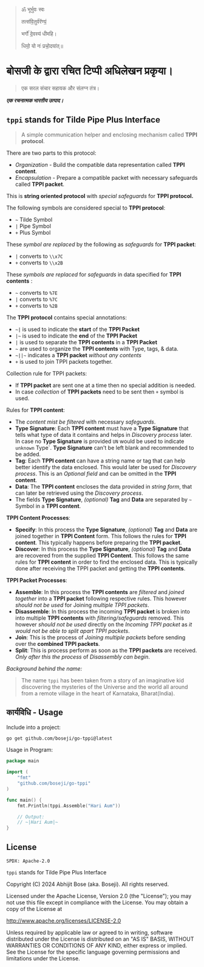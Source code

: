>
> ॐ भूर्भुवः स्वः
> 
> तत्स॑वि॒तुर्वरे॑ण्यं॒
> 
> भर्गो॑ दे॒वस्य॑ धीमहि।
> 
> धियो॒ यो नः॑ प्रचो॒दया॑त्॥
>

# बोसजी के द्वारा रचित टिप्पी अधिलेखन प्रकृया।

> एक सरल संचार सहायक और संलग्न तंत्र।
>

***एक रचनात्मक भारतीय उत्पाद।***

## `tppi` stands for Tilde Pipe Plus Interface

> A simple communication helper and enclosing mechanism called **TPPI protocol**.

There are two parts to this protocol:

- *Organization* - Build the compatible data representation called **TPPI content**.
- *Encapsulation* - Prepare a compatible packet with necessary safeguards called **TPPI packet**.

This is **string oriented protocol** with *special safeguards* for **TPPI protocol.**

The following symbols are considered special to **TPPI protocol**:

- `~` Tilde Symbol
- `|` Pipe Symbol
- `+` Plus Symbol

These *symbol are replaced* by the following as *safeguards* for **TPPI packet**:

- `|` converts to `\\x7C`
- `+` converts to `\\x2B`

These *symbols are replaced* for *safeguards* in data specified for **TPPI contents** :

- `~` converts to `%7E`
- `|` converts to `%7C`
- `+` converts to `%2B`

The **TPPI protocol** contains special annotations:

- `~|` is used to indicate the **start** of the **TPPI Packet**
- `|~` is used to indicate the **end** of the **TPPI Packet**
- `|` is used to separate the **TPPI contents** in a **TPPI Packet**
- `~` are used to organize the **TPPI contents** with Type, tags, & data.
- `~||~` indicates a **TPPI packet** *without any contents*
- `+` is used to join TPPI packets together.

Collection rule for TPPI packets:

- If **TPPI packet** are sent one at a time then no special addition is needed.
- In case *collection* of **TPPI packets** need to be sent then `+` symbol is used.

Rules for **TPPI content**:

- The *content mist be filtered* with necessary *safeguards*.
- **Type Signature**: Each **TPPI content** must have a **Type Signature** that tells what type of data it contains and helps in *Discovery process* later. In case no **Type Signature** is provided `UN` would be used to indicate `unknown` Type`.
	**Type Signature** can't be left blank and recommended to be added.
- **Tag**: Each **TPPI content** can have a string name or tag that can help better identify the data enclosed. This would later be used for *Discovery process*. This is an *Optional field* and can be omitted in the **TPPI content**.
- **Data**: The **TPPI content** encloses the data provided in *string form*, that can later be retrieved using the *Discovery process*.
- The fields **Type Signature**, *(optional)* **Tag** and **Data** are separated by `~` Symbol in a **TPPI content**.

**TPPI Content Processes**:

- **Specify**: In this process the **Type Signature**, *(optional)* **Tag** and **Data** are joined together in **TPPI Content** form. This follows the rules for **TPPI content**. This typically happens before preparing the **TPPI packet**.
- **Discover**: In this process the **Type Signature**, *(optional)* **Tag** and **Data** are recovered from the supplied **TPPI Content**. This follows the same rules for **TPPI content** in order to find the enclosed data. This is typically done after receiving the TPPI packet and getting the **TPPI contents**.

**TPPI Packet Processes**:

- **Assemble**: In this process the **TPPI contents** are *filtered* and *joined together* into a **TPPI packet** following respective rules. This however *should not be used* for Joining *multiple TPPI packets*.
- **Disassemble**: In this process the incoming **TPPI packet** is broken into into multiple **TPPI contents** with *filtering/safeguards* removed. This however *should not be used* directly on the *Incoming TPPI packet* as *it would not be able to split apart TPPI packets*.
- **Join**: This is the process of *Joining multiple packets* before sending over the **combined TPPI packets**.
- **Split**: This is process perform as soon as the **TPPI packets** are received. *Only after this the process* of *Disassembly can begin*.

*Background behind the name:*

> The name `tppi` has been taken from a story of an imaginative kid
> discovering the mysteries of the Universe and the world all around
> from a remote village in the heart of Karnataka, Bharat(India).
>

## कार्यविधि - Usage

Include into a project:

```sh
go get github.com/boseji/go-tppi@latest
```

Usage in Program:

```go
package main

import (
	"fmt"
	"github.com/boseji/go-tppi"
)

func main() {
	fmt.Println(tppi.Assemble("Hari Aum"))

	// Output:
	// ~|Hari Aum|~
}
```

## License

`SPDX: Apache-2.0`

`tppi` stands for Tilde Pipe Plus Interface

Copyright (C) 2024 Abhijit Bose (aka. Boseji). All rights reserved.

Licensed under the Apache License, Version 2.0 (the "License");
you may not use this file except in compliance with the License.
You may obtain a copy of the License at

<http://www.apache.org/licenses/LICENSE-2.0>

Unless required by applicable law or agreed to in writing, software
distributed under the License is distributed on an "AS IS" BASIS,
WITHOUT WARRANTIES OR CONDITIONS OF ANY KIND, either express or implied.
See the License for the specific language governing permissions and
limitations under the License.